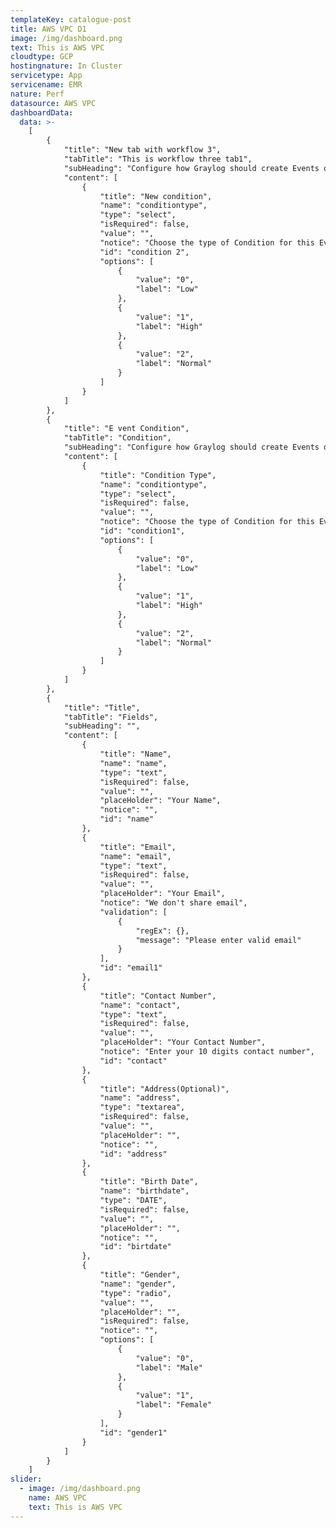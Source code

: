 ```yaml
---
templateKey: catalogue-post
title: AWS VPC D1
image: /img/dashboard.png
text: This is AWS VPC
cloudtype: GCP
hostingnature: In Cluster
servicetype: App
servicename: EMR
nature: Perf
datasource: AWS VPC
dashboardData:
  data: >-
    [
        {
            "title": "New tab with workflow 3",
            "tabTitle": "This is workflow three tab1",
            "subHeading": "Configure how Graylog should create Events of this kind. You can later use those Events as input on other Conditions, making it possible to build powerful Conditions based on others.",
            "content": [
                {
                    "title": "New condition",
                    "name": "conditiontype",
                    "type": "select",
                    "isRequired": false,
                    "value": "",
                    "notice": "Choose the type of Condition for this Event.",
                    "id": "condition 2",
                    "options": [
                        {
                            "value": "0",
                            "label": "Low"
                        },
                        {
                            "value": "1",
                            "label": "High"
                        },
                        {
                            "value": "2",
                            "label": "Normal"
                        }
                    ]
                }
            ]
        },
        {
            "title": "E vent Condition",
            "tabTitle": "Condition",
            "subHeading": "Configure how Graylog should create Events of this kind. You can later use those Events as input on other Conditions, making it possible to build powerful Conditions based on others.",
            "content": [
                {
                    "title": "Condition Type",
                    "name": "conditiontype",
                    "type": "select",
                    "isRequired": false,
                    "value": "",
                    "notice": "Choose the type of Condition for this Event.",
                    "id": "condition1",
                    "options": [
                        {
                            "value": "0",
                            "label": "Low"
                        },
                        {
                            "value": "1",
                            "label": "High"
                        },
                        {
                            "value": "2",
                            "label": "Normal"
                        }
                    ]
                }
            ]
        },
        {
            "title": "Title",
            "tabTitle": "Fields",
            "subHeading": "",
            "content": [
                {
                    "title": "Name",
                    "name": "name",
                    "type": "text",
                    "isRequired": false,
                    "value": "",
                    "placeHolder": "Your Name",
                    "notice": "",
                    "id": "name"
                },
                {
                    "title": "Email",
                    "name": "email",
                    "type": "text",
                    "isRequired": false,
                    "value": "",
                    "placeHolder": "Your Email",
                    "notice": "We don't share email",
                    "validation": [
                        {
                            "regEx": {},
                            "message": "Please enter valid email"
                        }
                    ],
                    "id": "email1"
                },
                {
                    "title": "Contact Number",
                    "name": "contact",
                    "type": "text",
                    "isRequired": false,
                    "value": "",
                    "placeHolder": "Your Contact Number",
                    "notice": "Enter your 10 digits contact number",
                    "id": "contact"
                },
                {
                    "title": "Address(Optional)",
                    "name": "address",
                    "type": "textarea",
                    "isRequired": false,
                    "value": "",
                    "placeHolder": "",
                    "notice": "",
                    "id": "address"
                },
                {
                    "title": "Birth Date",
                    "name": "birthdate",
                    "type": "DATE",
                    "isRequired": false,
                    "value": "",
                    "placeHolder": "",
                    "notice": "",
                    "id": "birtdate"
                },
                {
                    "title": "Gender",
                    "name": "gender",
                    "type": "radio",
                    "value": "",
                    "placeHolder": "",
                    "isRequired": false,
                    "notice": "",
                    "options": [
                        {
                            "value": "0",
                            "label": "Male"
                        },
                        {
                            "value": "1",
                            "label": "Female"
                        }
                    ],
                    "id": "gender1"
                }
            ]
        }
    ]
slider:
  - image: /img/dashboard.png
    name: AWS VPC
    text: This is AWS VPC
---
```

